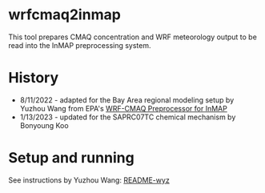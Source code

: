 # wrfcmaq2inmap
This tool prepares CMAQ concentration and WRF meteorology output to be read into the InMAP preprocessing system.

# History
- 8/11/2022 - adapted for the Bay Area regional modeling setup by Yuzhou Wang from EPA's [WRF-CMAQ Preprocessor for InMAP](https://github.com/epa-kpc/RFMEVAL/tree/master/tools/inmap)
- 1/13/2023 - updated for the SAPRC07TC chemical mechanism by Bonyoung Koo

# Setup and running
See instructions by Yuzhou Wang: [README-wyz](README-wyz)
